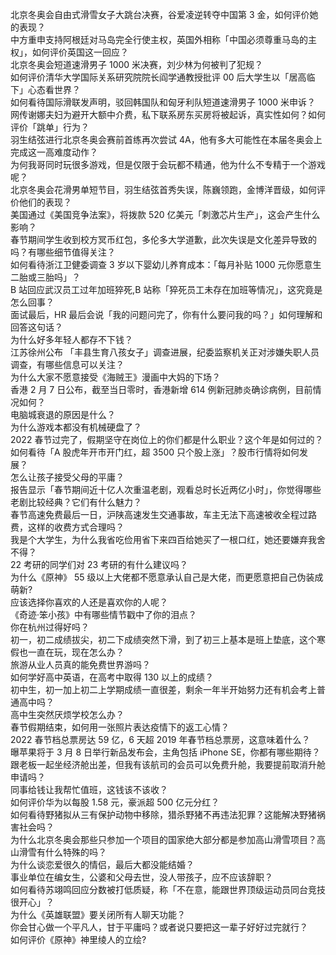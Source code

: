北京冬奥会自由式滑雪女子大跳台决赛，谷爱凌逆转夺中国第 3 金，如何评价她的表现？  
中方重申支持阿根廷对马岛完全行使主权，英国外相称「中国必须尊重马岛的主权」，如何评价英国这一回应？  
北京冬奥会短道速滑男子 1000 米决赛，刘少林为何被判了犯规？  
如何评价清华大学国际关系研究院院长阎学通教授批评 00 后大学生以「居高临下」心态看世界？  
如何看待国际滑联发声明，驳回韩国队和匈牙利队短道速滑男子 1000 米申诉？  
网传谢娜夫妇为避开大额中介费，私下联系房东买房将被起诉，真实性如何？如何评价「跳单」行为？  
羽生结弦进行北京冬奥会赛前首练再次尝试 4A，他有多大可能性在本届冬奥会上完成这一高难度动作？  
为何我哥同时玩很多游戏，但是仅限于会玩都不精通，他为什么不专精于一个游戏呢？  
北京冬奥会花滑男单短节目，羽生结弦首秀失误，陈巍领跑，金博洋晋级，如何评价他们的表现？  
美国通过《美国竞争法案》，将拨款 520 亿美元「刺激芯片生产」，这会产生什么影响？  
春节期间学生收到校方冥币红包，多伦多大学道歉，此次失误是文化差异导致的吗？有哪些细节值得关注？  
如何看待浙江卫健委调查 3 岁以下婴幼儿养育成本：「每月补贴 1000 元你愿意生二胎或三胎吗」？  
B 站回应武汉员工过年加班猝死,B 站称「猝死员工未存在加班等情况」，这究竟是怎么回事？  
面试最后，HR 最后会说「我的问题问完了，你有什么要问我的吗？」如何理解和回答这句话？  
为什么好多年轻人都存不下钱？  
江苏徐州公布 「丰县生育八孩女子」调查进展，纪委监察机关正对涉嫌失职人员调查，有哪些信息可以关注？  
为什么大家不愿意接受《海贼王》漫画中大妈的下场？  
香港 2 月 7 日公布，截至当日零时，香港新增 614 例新冠肺炎确诊病例，目前情况如何？  
电脑城衰退的原因是什么？  
为什么游戏本都没有机械硬盘了？  
2022 春节过完了，假期坚守在岗位上的你们都是什么职业？这个年是如何过的？  
如何看待「A 股虎年开市开门红，超 3500 只个股上涨」？股市行情将如何发展？  
怎么让孩子接受父母的平庸？  
报告显示「春节期间近十亿人次重温老剧，观看总时长近两亿小时」，你觉得哪些老剧比较经典？它们有什么魅力？  
春节高速免费最后一日，沪陕高速发生交通事故，车主无法下高速被收全程过路费，这样的收费方式合理吗？  
我是个大学生，为什么我省吃俭用省下来四百给她买了一根口红，她还要嫌弃我舍不得？  
22 考研的同学们对 23 考研的有什么建议吗？  
为什么《原神》 55 级以上大佬都不愿意承认自己是大佬，而更愿意把自己伪装成萌新?  
应该选择你喜欢的人还是喜欢你的人呢？  
《奇迹·笨小孩》中有哪些情节戳中了你的泪点？  
你在杭州过得好吗？  
初一，初二成绩拔尖，初二下成绩突然下滑，到了初三上基本是班上垫底，这个寒假也一直在玩，现在怎么办？  
旅游从业人员真的能免费世界游吗？  
如何学好高中英语，在高考中取得 130 以上的成绩？  
初中生，初一加上初二上学期成绩一直很差，剩余一年半开始努力还有机会考上普通高中吗？  
高中生突然厌烦学校怎么办？  
春节假期结束，如何用一张照片表达疫情下的返工心情？  
2022 春节档总票房达 59 亿，6 天超 2019 年春节档总票房，这意味着什么？  
曝苹果将于 3 月 8 日举行新品发布会，主角包括 iPhone SE，你都有哪些期待？  
跟老板一起坐经济舱出差，但我有该航司的会员可以免费升舱，我要提前取消升舱申请吗？  
同事给钱让我帮忙值班，这钱该不该收？  
如何评价华为以每股 1.58 元，豪派超 500 亿元分红？  
如何看待野猪拟从三有保护动物中移除，猎杀野猪不再违法犯罪？这能解决野猪祸害社会吗？  
为什么北京冬奥会那些只参加一个项目的国家绝大部分都是参加高山滑雪项目？高山滑雪有什么特殊的吗？  
为什么谈恋爱很久的情侣，最后大都没能结婚？  
事业单位在编女生，公婆和父母去世，没人带孩子，应不应该辞职？  
如何看待苏翊鸣回应分数被打低质疑，称「不在意，能跟世界顶级运动员同台竞技很开心」？  
为什么《英雄联盟》要关闭所有人聊天功能？  
你会甘心做一个平凡人，甘于平庸吗？或者说只要把这一辈子好好过完就行？  
如何评价《原神》神里绫人的立绘?  
